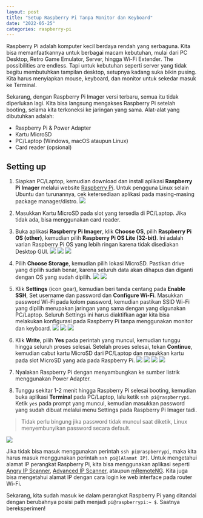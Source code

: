 ```yaml
---
layout: post
title: "Setup Raspberry Pi Tanpa Monitor dan Keyboard"
date: "2022-05-25"
categories: raspberry-pi
---
```

Raspberry Pi adalah komputer kecil berdaya rendah yang serbaguna. Kita bisa memanfaatkannya untuk berbagai macam kebutuhan, mulai dari PC Desktop, Retro Game Emulator, Server, hingga Wi-Fi Extender. The possibilities are endless. Tapi untuk kebutuhan seperti server yang tidak begitu membutuhkan tampilan desktop, setupnya kadang suka bikin pusing. Kita harus menyiapkan mouse, keyboard, dan monitor untuk sekedar masuk ke Terminal.

Sekarang, dengan Raspberry Pi Imager versi terbaru, semua itu tidak diperlukan lagi. Kita bisa langsung mengakses Raspberry Pi setelah booting, selama kita terkoneksi ke jaringan yang sama. Alat-alat yang dibutuhkan adalah:

* Raspberry Pi & Power Adapter
* Kartu MicroSD
* PC/Laptop (Windows, macOS ataupun Linux)
* Card reader (opsional)

## Setting up
1. Siapkan PC/Laptop, kemudian download dan install aplikasi **Raspberry Pi Imager** melalui website [Raspberry Pi](https://www.raspberrypi.com/software/). Untuk pengguna Linux selain Ubuntu dan turunannya, cek ketersediaan aplikasi pada masing-masing package manager/distro.
	![](https://miro.medium.com/max/1400/1*4kC7bhCqhrc1iuWU5jYKsQ.png)

2. Masukkan Kartu MicroSD pada slot yang tersedia di PC/Laptop. Jika tidak ada, bisa menggunakan card reader.

3. Buka aplikasi **Raspberry Pi Imager**, klik **Choose OS**, pilih **Raspberry Pi OS (other)**, kemudian pilih **Raspberry Pi OS Lite (32-bit)**. Ini adalah varian Raspberry Pi OS yang lebih ringan karena tidak disediakan Desktop GUI.
	![](https://miro.medium.com/max/1368/1*xk5WNbMEn7AUcFU-dze1VQ.png)
	![](https://miro.medium.com/max/1368/1*p_vm2KrRrF8qOrwfMMT-qQ.png)
	![](https://miro.medium.com/max/1368/1*QJxquzmSzBkbya5uY0CCMw.png)

4. Pilih **Choose Storage**, kemudian pilih lokasi MicroSD. Pastikan drive yang dipilih sudah benar, karena seluruh data akan dihapus dan diganti dengan OS yang sudah dipilih.
	![](https://miro.medium.com/max/1368/1*CANBWiJ2QnmC5aZQlOCqTw.png)
	![](https://miro.medium.com/max/1368/1*fdyR22RGZdXlEcAeDxsvtg.png)

5. Klik **Settings** (icon gear), kemudian beri tanda centang pada **Enable SSH**, Set username dan password dan **Configure Wi-Fi**. Masukkan password Wi-Fi pada kolom password, kemudian pastikan SSID Wi-Fi yang dipilih merupakan jaringan yang sama dengan yang digunakan PC/Laptop. Seluruh Settings ini harus diaktifkan agar kita bisa melakukan konfigurasi pada Raspberry Pi tanpa menggunakan monitor dan keyboard.
	![](https://miro.medium.com/max/1368/1*2LtyOdevxs0Ektugc0yOsg.png)
	![](https://miro.medium.com/max/1368/1*pujUX5T0DhUwezlThULdRg.png)
	![](https://miro.medium.com/max/1368/1*L7EZeqwXuqFntgqIEhN85Q.png)

6. Klik **Write**, pilih **Yes** pada perintah yang muncul, kemudian tunggu hingga seluruh proses selesai. Setelah proses selesai, tekan **Continue**, kemudian cabut kartu MicroSD dari PC/Laptop dan masukkan kartu pada slot MicroSD yang ada pada Raspberry Pi.
	![](https://miro.medium.com/max/1368/1*hKZY-PGIGNMAo8qJbZvvFA.png)
	![](https://miro.medium.com/max/1368/1*UUyAenIxuC36myMjbVCPBQ.png)
	![](https://miro.medium.com/max/1368/1*l3v6bSIb1o3BsJ5Gp2zsjw.png)
	![](https://miro.medium.com/max/1368/1*FXiCR4jh1ixx_63PHr06mQ.png)

7. Nyalakan Raspberry Pi dengan menyambungkan ke sumber listrik menggunakan Power Adapter.

8. Tunggu sekitar 1-2 menit hingga Raspberry Pi selesai booting, kemudian buka aplikasi **Terminal** pada PC/Laptop, lalu ketik `ssh pi@raspberrypi`. Ketik `yes` pada prompt yang muncul, kemudian masukkan password yang sudah dibuat melalui menu Settings pada Raspberry Pi Imager tadi.

> Tidak perlu bingung jika password tidak muncul saat diketik, Linux menyembunyikan password secara default.

![](https://miro.medium.com/max/1400/1*GS2kpEMZaPUjiutgHL958A.png)

Jika tidak bisa masuk menggunakan perintah `ssh pi@raspberrypi`, maka kita harus masuk menggunakan perintah `ssh pi@[Alamat IP]`. Untuk mengetahui alamat IP perangkat Raspberry Pi, kita bisa menggunakan aplikasi seperti [Angry IP Scanner](https://angryip.org/), [Advanced IP Scanner](https://www.advanced-ip-scanner.com/), ataupun [mRemoteNG](https://mremoteng.org/). Kita juga bisa mengetahui alamat IP dengan cara login ke web interface pada router Wi-Fi.

Sekarang, kita sudah masuk ke dalam perangkat Raspberry Pi yang ditandai dengan berubahnya posisi path menjadi `pi@raspberrypi:~ $`. Saatnya bereksperimen!